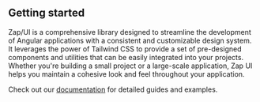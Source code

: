 ## Getting started

Zap/UI is a comprehensive library designed to streamline the development of
Angular applications with a consistent and customizable design system. It
leverages the power of Tailwind CSS to provide a set of pre-designed
components and utilities that can be easily integrated into your projects.
Whether you're building a small project or a large-scale application, Zap UI
helps you maintain a cohesive look and feel throughout your application.

Check out our [documentation](https://zapui.togethercreative.co.uk/) for detailed guides and examples.
